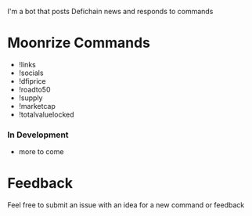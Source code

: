 I'm a bot that posts Defichain news and responds to commands

# Moonrize Commands
- !links
- !socials
- !dfiprice
- !roadto50
- !supply
- !marketcap
- !totalvaluelocked

### In Development
- more to come

# Feedback
Feel free to submit an issue with an idea for a new command or feedback
